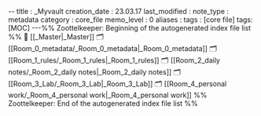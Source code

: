 --
title : _Myvault
creation_date : 23.03.17
last_modified :
note_type : metadata
category : core_file
memo_level : 0
aliases : 
tags : [core file]
tags: [MOC]
---%% Zoottelkeeper: Beginning of the autogenerated index file list  %%
📄 [[_Master|_Master]]
🗂️ [[Room_0_metadata/_Room_0_metadata|_Room_0_metadata]]
🗂️ [[Room_1_rules/_Room_1_rules|_Room_1_rules]]
🗂️ [[Room_2_daily notes/_Room_2_daily notes|_Room_2_daily notes]]
🗂️ [[Room_3_Lab/_Room_3_Lab|_Room_3_Lab]]
🗂️ [[Room_4_personal work/_Room_4_personal work|_Room_4_personal work]]
%% Zoottelkeeper: End of the autogenerated index file list  %%
